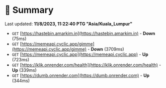 # 📖 Summary
Last updated: **11/8/2023, 11:22:40 PTG "Asia/Kuala_Lumpur"**

- `GET` [https://hastebin.amarkim.in](https://hastebin.amarkim.in) - **Down** (75ms)
- `GET` [https://memeapi.cyclic.app/gimme](https://memeapi.cyclic.app/gimme) - **Down** (3709ms)
- `GET` [https://memeapi.cyclic.app](https://memeapi.cyclic.app) - **Up** (723ms)
- `GET` [https://klik.onrender.com/health](https://klik.onrender.com/health) - **Up** (339ms)
- `GET` [https://dumb.onrender.com](https://dumb.onrender.com) - **Up** (344ms)
